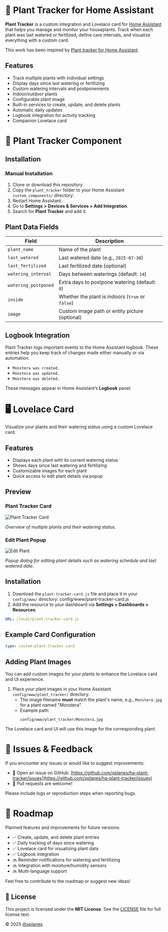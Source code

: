 # 🌿 Plant Tracker for Home Assistant

**Plant Tracker** is a custom integration and Lovelace card for [Home Assistant](https://www.home-assistant.io/) that helps you manage and monitor your houseplants. Track when each plant was last watered or fertilized, define care intervals, and visualize everything with a custom card.

This work has been inspired by [Plant tracker for Home Assistant](https://github.com/mountwebs/ha-plant-tracker).


## Features

- Track multiple plants with individual settings
- Display days since last watering or fertilizing
- Custom watering intervals and postponements
- Indoor/outdoor plants
- Configurable plant image
- Built-in services to create, update, and delete plants
- Automatic daily updates
- Logbook integration for activity tracking
- Companion Lovelace card


# 🌱 Plant Tracker Component

## Installation

### Manual Installation

1. Clone or download this repository.
2. Copy the `plant_tracker` folder to your Home Assistant `custom_components/` directory:
3. Restart Home Assistant.
4. Go to **Settings > Devices & Services > Add Integration**.
5. Search for **Plant Tracker** and add it.

## Plant Data Fields

| Field                 | Description                                               |
|-----------------------|-----------------------------------------------------------|
| `plant_name`          | Name of the plant                                         |
| `last_watered`        | Last watered date (e.g., `2025-07-30`)                    |
| `last_fertilized`     | Last fertilized date (optional)                           |
| `watering_interval`   | Days between waterings (default: `14`)                    |
| `watering_postponed`  | Extra days to postpone watering (default: `0`)            |
| `inside`              | Whether the plant is indoors (`true` or `false`)          |
| `image`               | Custom image path or entity picture (optional)            |

## Logbook Integration

Plant Tracker logs important events to the Home Assistant logbook. These entries help you keep track of changes made either manually or via automation.
- `Monstera was created.`
- `Monstera was updated.`
- `Monstera was deleted.`

These messages appear in Home Assistant’s **Logbook** panel.


# 🖥️ Lovelace Card

Visualize your plants and their watering status using a custom Lovelace card.

## Features

- Displays each plant with its current watering status
- Shows days since last watering and fertilizing
- Customizable images for each plant
- Quick access to edit plant details via popup

## Preview

### Plant Tracker Card

![Plant Tracker Card](docs/plant-tracker-card.png)

*Overview of multiple plants and their watering status.*

### Edit Plant Popup

![Edit Plant](docs/edit-popup.png)

*Popup dialog for editing plant details such as watering schedule and last watered date.*


## Installation

1. Download the `plant-tracker-card.js` file and place it in your `config/www/` directory: config/www/plant-tracker-card.js
2. Add the resource to your dashboard via **Settings > Dashboards > Resources**:

```yaml
URL: /local/plant-tracker-card.js
```

## Example Card Configuration

```yaml
type: custom:plant-tracker-card
```

## Adding Plant Images

You can add custom images for your plants to enhance the Lovelace card and UI experience.

1. Place your plant images in your Home Assistant `config/www/plant_tracker/` directory.
   - The image filename **must** match the plant's name, e.g., `Monstera.jpg` for a plant named "Monstera".
   - Example path:
     ```
     config/www/plant_tracker/Monstera.jpg
     ```
The Lovelace card and UI will use this image for the corresponding plant.

# 🐛 Issues & Feedback

If you encounter any issues or would like to suggest improvements:

- 📌 Open an issue on GitHub: [https://github.com/xplanes/ha-plant-tracker/issues](https://github.com/xplanes/ha-plant-tracker/issues)
- 🙌 Pull requests are welcome!

Please include logs or reproduction steps when reporting bugs.


# 🧠 Roadmap

Planned features and improvements for future versions:

- ✅ Create, update, and delete plant entries
- ✅ Daily tracking of days since watering
- ✅ Lovelace card for visualizing plant data
- ✅ Logbook integration
- 🔜 Reminder notifications for watering and fertilizing
- 🔜 Integration with moisture/humidity sensors
- 🔜 Multi-language support

Feel free to contribute to the roadmap or suggest new ideas!


## 📄 License

This project is licensed under the **MIT License**.
See the [LICENSE](LICENSE) file for full license text.


© 2025 [@xplanes](https://github.com/xplanes)
